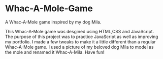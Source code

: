 # Whac-A-Mole-Game
A Whac-A-Mole game inspired by my dog Mila.

This Whac-A-Mole game was desgined using HTML,CSS and JavaScript. The purpose of this project was to practice JavaScript as well as improving my portfolio. I made a few tweaks to make it a little different than a regular Whac-A-Mole game. I used a picture of my beloved dog Mila to model as the mole and renamed it Whac-A-Mila. Have fun!
